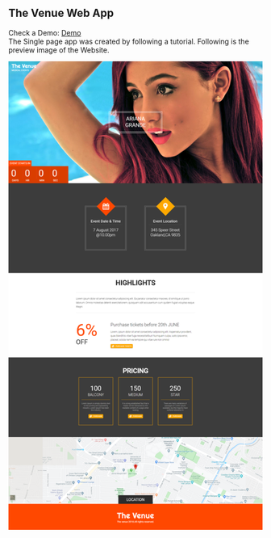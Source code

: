 The Venue Web App
-----------------
Check a Demo:  <a href="drab-bulb.surge.sh">Demo</a><br/>
The Single page app was created by following a tutorial. Following is the preview image of the Website.


![](images/the_venue.png)

